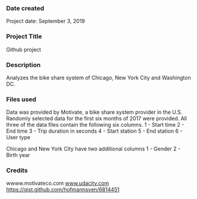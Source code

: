 ### Date created
Project date: September 3, 2019

### Project Title
Github project

### Description
Analyzes the bike share system of Chicago, New York City and Washington DC.

### Files used
Data was provided by Motivate, a bike share system provider in the U.S.
Randomly selected data for the first six months of 2017 were provided. 
All three of the data files contain the following six columns.
1 - Start time
2 - End time
3 - Trip duration in seconds
4 - Start station
5 - End station
6 - User type

Chicago and New York City have two additional columns
1 - Gender
2 - Birth year


### Credits
wwww.motivateco.com
www.udacity.com
https://gist.github.com/hofmannsven/6814451

